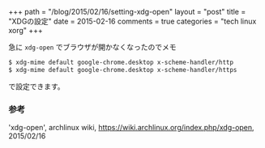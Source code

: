 +++
path = "/blog/2015/02/16/setting-xdg-open"
layout = "post"
title = "XDGの設定"
date = 2015-02-16
comments = true
categories = "tech linux xorg"
+++

急に `xdg-open` でブラウザが開かなくなったのでメモ

```sh
$ xdg-mime default google-chrome.desktop x-scheme-handler/http
$ xdg-mime default google-chrome.desktop x-scheme-handler/https
```

で設定できます。

### 参考

'xdg-open', archlinux wiki, https://wiki.archlinux.org/index.php/xdg-open, 2015/02/16

